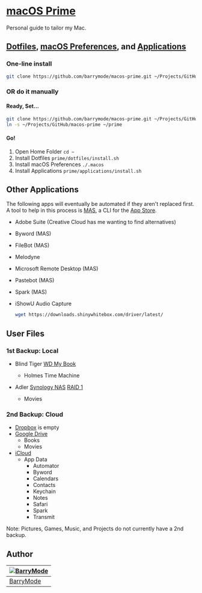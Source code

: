 # [macOS Prime](https://github.com/barrymode/macos-prime)

Personal guide to tailor my Mac.

## [Dotfiles](https://github.com/barrymode/macos-prime/tree/master/dotfiles), [macOS Preferences](https://github.com/barrymode/macos-prime/blob/master/dotfiles/.macos), and [Applications](https://github.com/barrymode/macos-prime/tree/master/applications)

### One-line install

```bash
git clone https://github.com/barrymode/macos-prime.git ~/Projects/GitHub/macos-prime && cd ~/Projects/GitHub/macos-prime && ./prime.sh
```

### OR do it manually

#### Ready, Set…

```bash
git clone https://github.com/barrymode/macos-prime.git ~/Projects/GitHub/macos-prime
ln -s ~/Projects/GitHub/macos-prime ~/prime
```

#### Go!

1. Open Home Folder `cd ~`
1. Install Dotfiles `prime/dotfiles/install.sh`
1. Install macOS Preferences `./.macos`
1. Install Applications `prime/applications/install.sh`

## Other Applications

The following apps will eventually be automated if they aren't replaced first. A tool to help in this process is [MAS](https://github.com/mas-cli/mas), a CLI for the [App Store](https://en.wikipedia.org/wiki/App_Store_(iOS)).

- Adobe Suite (Creative Cloud has me wanting to find alternatives)
- Byword (MAS)
- FileBot (MAS)
- Melodyne
- Microsoft Remote Desktop (MAS)
- Pastebot (MAS)
- Spark (MAS)
- iShowU Audio Capture

  ```bash
  wget https://downloads.shinywhitebox.com/driver/latest/
  ```

## User Files

### 1st Backup: Local

- Blind Tiger [WD My Book](https://support.wdc.com/cat_products.aspx?ID=2)
  - Holmes Time Machine

- Adler [Synology NAS](https://www.synology.com/en-us/products) [RAID 1](https://en.wikipedia.org/wiki/Standard_RAID_levels#RAID_1)
  - Movies

### 2nd Backup: Cloud

- [Dropbox](https://dropbox.com) is empty
- [Google Drive](https://drive.google.com/)
  - Books
  - Movies
- [iCloud](https://www.icloud.com)
  - App Data
    - Automator
    - Byword
    - Calendars
    - Contacts
    - Keychain
    - Notes
    - Safari
    - Spark
    - Transmit

Note: Pictures, Games, Music, and Projects do not currently have a 2nd backup.

## Author

| [![BarryMode](https://avatars3.githubusercontent.com/u/5648875?v=2&s=70)](https://twitter.com/barrymode "Follow @BarryMode on Twitter") |
|---|
| [BarryMode](https://barrymode.github.io) |